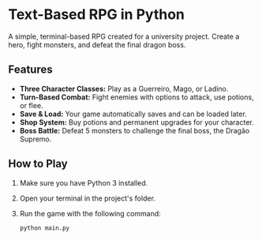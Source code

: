 # Text-Based RPG in Python

A simple, terminal-based RPG created for a university project. Create a hero, fight monsters, and defeat the final dragon boss.

## Features

  * **Three Character Classes:** Play as a Guerreiro, Mago, or Ladino.
  * **Turn-Based Combat:** Fight enemies with options to attack, use potions, or flee.
  * **Save & Load:** Your game automatically saves and can be loaded later.
  * **Shop System:** Buy potions and permanent upgrades for your character.
  * **Boss Battle:** Defeat 5 monsters to challenge the final boss, the Dragão Supremo.

## How to Play

1.  Make sure you have Python 3 installed.

2.  Open your terminal in the project's folder.

3.  Run the game with the following command:

    ```bash
    python main.py
    ```
